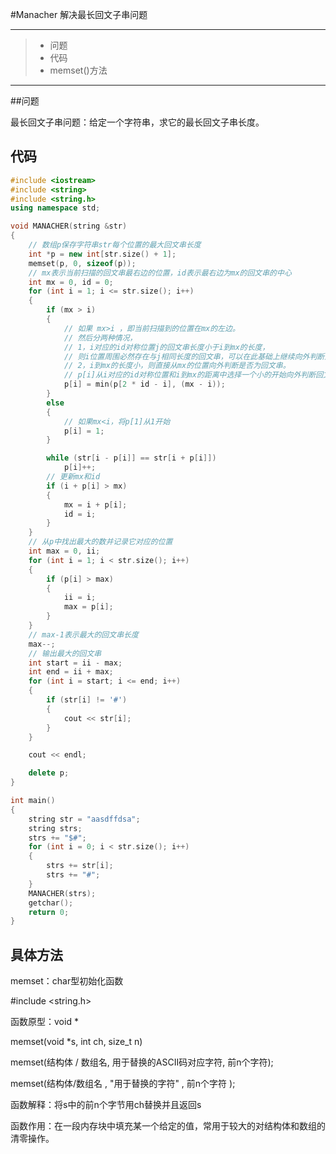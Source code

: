 #Manacher 解决最长回文子串问题 

---

> * 问题
> * 代码
> * memset()方法

---

##问题

最长回文子串问题：给定一个字符串，求它的最长回文子串长度。

## 代码

```c++
#include <iostream>
#include <string>
#include <string.h>
using namespace std;

void MANACHER(string &str)
{
    // 数组p保存字符串str每个位置的最大回文串长度
    int *p = new int[str.size() + 1];
    memset(p, 0, sizeof(p));
    // mx表示当前扫描的回文串最右边的位置，id表示最右边为mx的回文串的中心
    int mx = 0, id = 0;
    for (int i = 1; i <= str.size(); i++)
    {
        if (mx > i)
        {
            // 如果 mx>i ，即当前扫描到的位置在mx的左边。
            // 然后分两种情况，
            // 1，i对应的id对称位置j的回文串长度小于i到mx的长度，
            // 则i位置周围必然存在与j相同长度的回文串，可以在此基础上继续向外判断知否是回文串。
            // 2，i到mx的长度小，则直接从mx的位置向外判断是否为回文串。
            // p[i]从i对应的id对称位置和i到mx的距离中选择一个小的开始向外判断回文串
            p[i] = min(p[2 * id - i], (mx - i));
        }
        else
        {
            // 如果mx<i，将p[1]从1开始
            p[i] = 1;
        }

        while (str[i - p[i]] == str[i + p[i]])
            p[i]++;
        // 更新mx和id
        if (i + p[i] > mx)
        {
            mx = i + p[i];
            id = i;
        }
    }
    // 从p中找出最大的数并记录它对应的位置
    int max = 0, ii;
    for (int i = 1; i < str.size(); i++)
    {
        if (p[i] > max)
        {
            ii = i;
            max = p[i];
        }
    }
    // max-1表示最大的回文串长度
    max--;
    // 输出最大的回文串
    int start = ii - max;
    int end = ii + max;
    for (int i = start; i <= end; i++)
    {
        if (str[i] != '#')
        {
            cout << str[i];
        }
    }

    cout << endl;

    delete p;
}

int main()
{
    string str = "aasdffdsa";
    string strs;
    strs += "$#";
    for (int i = 0; i < str.size(); i++)
    {
        strs += str[i];
        strs += "#";
    }
    MANACHER(strs);
    getchar();
    return 0;
}
```

## 具体方法

memset：char型初始化函数

\#include <string.h>

函数原型：void *

memset(void *s, int ch, size_t n)

memset(结构体 / 数组名, 用于替换的ASCII码对应字符, 前n个字符);

memset(结构体/数组名 , "用于替换的字符" , 前n个字符 );

函数解释：将s中的前n个字节用ch替换并且返回s

函数作用：在一段内存块中填充某一个给定的值，常用于较大的对结构体和数组的清零操作。